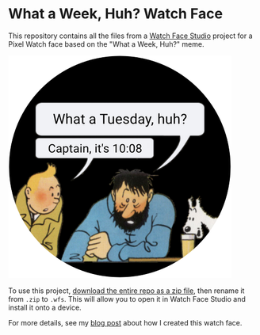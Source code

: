 # What a Week, Huh? Watch Face

This repository contains all the files from a
[Watch Face Studio](https://developer.samsung.com/watch-face-studio/overview.html)
project for a Pixel Watch face based on the "What a Week, Huh?" meme.

![A screenshot of a watch face showing an illustration of Tintin and Captain Haddock sitting at a bar. Captain Haddock is saying "What a Tuesday, huh?", and Tintin is replying "Captain, it's 10:08".](latest_preview.png)

To use this project,
[download the entire repo as a zip file](https://github.com/olivvybee/what-a-week-watch-face/archive/refs/heads/main.zip),
then rename it from `.zip` to `.wfs`. This will allow you to open it in Watch
Face Studio and install it onto a device.

For more details, see my
[blog post](http://beehive.gay/blog/2023/11/21/making-a-pixel-watch-face) about
how I created this watch face.
